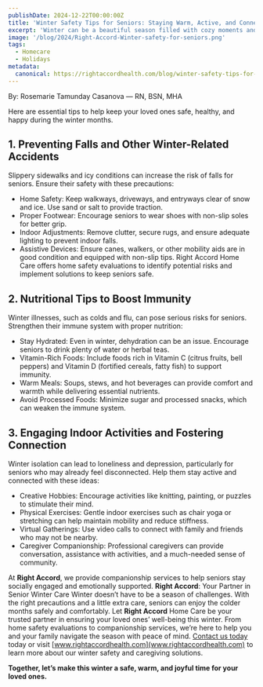```yaml
---
publishDate: 2024-12-22T00:00:00Z
title: 'Winter Safety Tips for Seniors: Staying Warm, Active, and Connected'
excerpt: 'Winter can be a beautiful season filled with cozy moments and family gatherings, but it also brings unique challenges for seniors. Cold weather, shorter days, and potential isolation can affect both physical and emotional well-being.'
image: '/blog/2024/Right-Accord-Winter-safety-for-seniors.png'
tags:
  - Homecare
  - Holidays
metadata:
  canonical: https://rightaccordhealth.com/blog/winter-safety-tips-for-seniors
---
```


By: Rosemarie Tamunday Casanova — RN, BSN, MHA

Here are essential tips to help keep your loved ones safe, healthy, and happy during the winter months.

## 1. Preventing Falls and Other Winter-Related Accidents

Slippery sidewalks and icy conditions can increase the risk of falls for seniors. Ensure their safety with these precautions:

- Home Safety: Keep walkways, driveways, and entryways clear of snow and ice. Use sand or salt to provide traction.
- Proper Footwear: Encourage seniors to wear shoes with non-slip soles for better grip.
- Indoor Adjustments: Remove clutter, secure rugs, and ensure adequate lighting to prevent indoor falls.
- Assistive Devices: Ensure canes, walkers, or other mobility aids are in good condition and equipped with non-slip tips.
  Right Accord Home Care offers home safety evaluations to identify potential risks and implement solutions to keep seniors safe.

## 2. Nutritional Tips to Boost Immunity

Winter illnesses, such as colds and flu, can pose serious risks for seniors. Strengthen their immune system with proper nutrition:

- Stay Hydrated: Even in winter, dehydration can be an issue. Encourage seniors to drink plenty of water or herbal teas.
- Vitamin-Rich Foods: Include foods rich in Vitamin C (citrus fruits, bell peppers) and Vitamin D (fortified cereals, fatty fish) to support immunity.
- Warm Meals: Soups, stews, and hot beverages can provide comfort and warmth while delivering essential nutrients.
- Avoid Processed Foods: Minimize sugar and processed snacks, which can weaken the immune system.

## 3. Engaging Indoor Activities and Fostering Connection

Winter isolation can lead to loneliness and depression, particularly for seniors who may already feel disconnected. Help them stay active and connected with these ideas:

- Creative Hobbies: Encourage activities like knitting, painting, or puzzles to stimulate their mind.
- Physical Exercises: Gentle indoor exercises such as chair yoga or stretching can help maintain mobility and reduce stiffness.
- Virtual Gatherings: Use video calls to connect with family and friends who may not be nearby.
- Caregiver Companionship: Professional caregivers can provide conversation, assistance with activities, and a much-needed sense of community.

At **Right Accord**, we provide companionship services to help seniors stay socially engaged and emotionally supported.
**Right Accord**: Your Partner in Senior Winter Care
Winter doesn’t have to be a season of challenges. With the right precautions and a little extra care, seniors can enjoy the colder months safely and comfortably.
Let **Right Accord** Home Care be your trusted partner in ensuring your loved ones’ well-being this winter. From home safety evaluations to companionship services, we’re here to help you and your family navigate the season with peace of mind.
[Contact us today](/contact) today or visit [www.rightaccordhealth.com](www.rightaccordhealth.com) to learn more about our winter safety and caregiving solutions.

**Together, let’s make this winter a safe, warm, and joyful time for your loved ones.**
